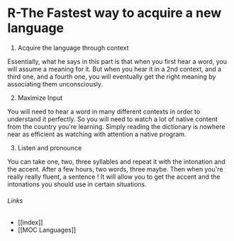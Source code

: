 # R-The Fastest way to acquire a new language

1. Acquire the language through context

Essentially, what he says in this part is that when you first hear a word, you will assume a meaning for it. But when you hear it in a 2nd context, and a third one, and a fourth one, you will eventually get the right meaning by associating them unconsciously.

2. Maximize Input

You will need to hear a word in many different contexts in order to understand it perfectly. So you will need to watch a lot of native content from the country you're learning. Simply reading the dictionary is nowhere near as efficient as watching with attention a native program.

3. Listen and pronounce

You can take one, two, three syllables and repeat it with the intonation and the accent. After a few hours, two words, three maybe. Then when you're really really fluent, a sentence ! It will allow you to get the accent and the intonations you should use in certain situations.

###### Links
- [[index]]
- [[MOC Languages]]